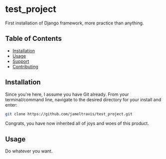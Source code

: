 # test_project

First installation of Django framework, more practice than anything. 

## Table of Contents

- [Installation](#installation)
- [Usage](#usage)
- [Support](#support)
- [Contributing](#contributing)

## Installation

Since you're here, I assume you have Git already. From your terminal/command line, navigate to the desired directory for your install and enter:

```sh
git clone https://github.com/jameltravis/test_project.git
```

Congrats, you have now inherited all of joys and woes of this product.

## Usage

Do whatever you want. 

